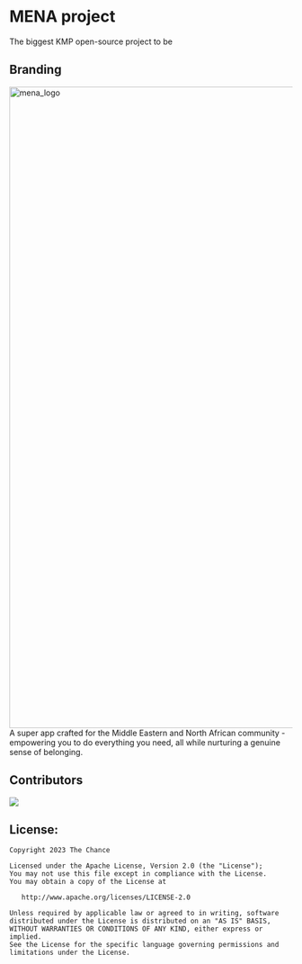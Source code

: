 # MENA project
The biggest KMP open-source project to be

## Branding

<img width="1140" height="1140" alt="mena_logo" src="https://github.com/user-attachments/assets/72cb47fb-27a1-45ab-971b-bfef705abded" />
A super app crafted for the Middle Eastern and North African community - empowering you to do everything you need, all while nurturing a genuine sense of belonging.

## Contributors

<a href="https://github.com/TheChance101/MENA-mobile/graphs/contributors">
  <img src="https://contrib.rocks/image?repo=TheChance101/MENA-mobile" />
</a>

## License:

    Copyright 2023 The Chance

    Licensed under the Apache License, Version 2.0 (the "License");
    You may not use this file except in compliance with the License.
    You may obtain a copy of the License at

       http://www.apache.org/licenses/LICENSE-2.0

    Unless required by applicable law or agreed to in writing, software
    distributed under the License is distributed on an "AS IS" BASIS,
    WITHOUT WARRANTIES OR CONDITIONS OF ANY KIND, either express or implied.
    See the License for the specific language governing permissions and
    limitations under the License.
